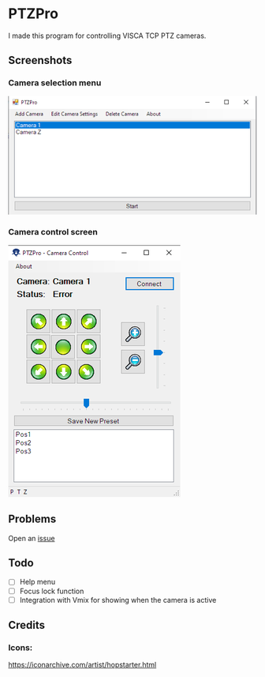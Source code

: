﻿# **PTZPro**
I made this program for controlling VISCA TCP PTZ cameras.
## **Screenshots**
### Camera selection menu
![Camera selection menu](screenshots/menu.png)
### Camera control screen
![Camera control screen](screenshots/control.png)
## **Problems**
Open an [issue](https://github.com/jairbj/PTZPro/issues)
## **Todo**
- [ ] Help menu
- [ ] Focus lock function
- [ ] Integration with Vmix for showing when the camera is active
## **Credits**
### Icons:
https://iconarchive.com/artist/hopstarter.html